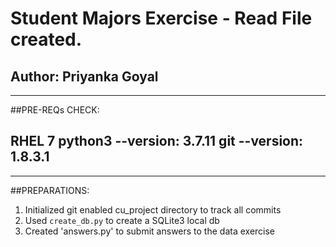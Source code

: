 # Student Majors Exercise - Read File created. 

## Author: Priyanka Goyal

-------------------------------------------
##PRE-REQs CHECK:

RHEL 7
python3 --version: 3.7.11
git --version: 1.8.3.1
-------------------------------------------

-------------------------------------------
##PREPARATIONS:

1. Initialized git enabled cu_project directory to track all commits
2. Used ```create_db.py``` to create a SQLite3 local db
3. Created 'answers.py' to submit answers to the data exercise

